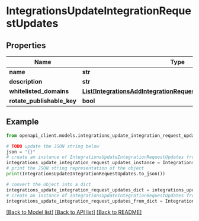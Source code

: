 # IntegrationsUpdateIntegrationRequestUpdates


## Properties

Name | Type | Description | Notes
------------ | ------------- | ------------- | -------------
**name** | **str** |  | [optional] 
**description** | **str** |  | [optional] 
**whitelisted_domains** | [**List[IntegrationsAddIntegrationRequestWhitelistedDomainsInner]**](IntegrationsAddIntegrationRequestWhitelistedDomainsInner.md) |  | [optional] 
**rotate_publishable_key** | **bool** |  | [optional] 

## Example

```python
from openapi_client.models.integrations_update_integration_request_updates import IntegrationsUpdateIntegrationRequestUpdates

# TODO update the JSON string below
json = "{}"
# create an instance of IntegrationsUpdateIntegrationRequestUpdates from a JSON string
integrations_update_integration_request_updates_instance = IntegrationsUpdateIntegrationRequestUpdates.from_json(json)
# print the JSON string representation of the object
print(IntegrationsUpdateIntegrationRequestUpdates.to_json())

# convert the object into a dict
integrations_update_integration_request_updates_dict = integrations_update_integration_request_updates_instance.to_dict()
# create an instance of IntegrationsUpdateIntegrationRequestUpdates from a dict
integrations_update_integration_request_updates_from_dict = IntegrationsUpdateIntegrationRequestUpdates.from_dict(integrations_update_integration_request_updates_dict)
```
[[Back to Model list]](../README.md#documentation-for-models) [[Back to API list]](../README.md#documentation-for-api-endpoints) [[Back to README]](../README.md)


